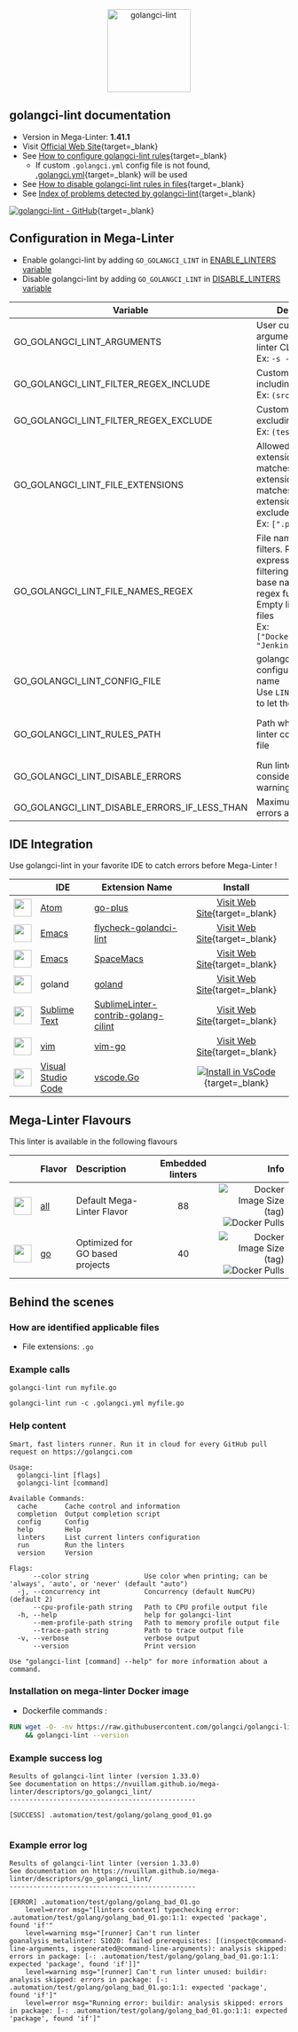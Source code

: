 <!-- markdownlint-disable MD033 MD041 -->
<!-- Generated by .automation/build.py, please do not update manually -->

<div align="center">
  <a href="https://golangci-lint.run/" target="blank" title="Visit linter Web Site">
    <img src="https://repository-images.githubusercontent.com/132145189/05239680-dfaf-11e9-9646-2c3ef2f5f8d4" alt="golangci-lint" height="150px" class="megalinter-banner">
  </a>
</div>

## golangci-lint documentation

- Version in Mega-Linter: **1.41.1**
- Visit [Official Web Site](https://golangci-lint.run/){target=_blank}
- See [How to configure golangci-lint rules](https://golangci-lint.run/usage/configuration/#config-file){target=_blank}
  - If custom `.golangci.yml` config file is not found, [.golangci.yml](https://github.com/nvuillam/mega-linter/tree/master/TEMPLATES/.golangci.yml){target=_blank} will be used
- See [How to disable golangci-lint rules in files](https://golangci-lint.run/usage/false-positives/#nolint){target=_blank}
- See [Index of problems detected by golangci-lint](https://golangci-lint.run/usage/linters/){target=_blank}

[![golangci-lint - GitHub](https://gh-card.dev/repos/golangci/golangci-lint.svg?fullname=)](https://github.com/golangci/golangci-lint){target=_blank}

## Configuration in Mega-Linter

- Enable golangci-lint by adding `GO_GOLANGCI_LINT` in [ENABLE_LINTERS variable](https://nvuillam.github.io/mega-linter/configuration/#activation-and-deactivation)
- Disable golangci-lint by adding `GO_GOLANGCI_LINT` in [DISABLE_LINTERS variable](https://nvuillam.github.io/mega-linter/configuration/#activation-and-deactivation)

| Variable | Description | Default value |
| ----------------- | -------------- | -------------- |
| GO_GOLANGCI_LINT_ARGUMENTS | User custom arguments to add in linter CLI call<br/>Ex: `-s --foo "bar"` |  |
| GO_GOLANGCI_LINT_FILTER_REGEX_INCLUDE | Custom regex including filter<br/>Ex: `(src\|lib)` | Include every file |
| GO_GOLANGCI_LINT_FILTER_REGEX_EXCLUDE | Custom regex excluding filter<br/>Ex: `(test\|examples)` | Exclude no file |
| GO_GOLANGCI_LINT_FILE_EXTENSIONS | Allowed file extensions. `"*"` matches any extension, `""` matches empty extension. Empty list excludes all files<br/>Ex: `[".py", ""]` | `[".go"]` |
| GO_GOLANGCI_LINT_FILE_NAMES_REGEX | File name regex filters. Regular expression list for filtering files by their base names using regex full match. Empty list includes all files<br/>Ex: `["Dockerfile(-.+)?", "Jenkinsfile"]` | Include every file |
| GO_GOLANGCI_LINT_CONFIG_FILE | golangci-lint configuration file name</br>Use `LINTER_DEFAULT` to let the linter find it | `.golangci.yml` |
| GO_GOLANGCI_LINT_RULES_PATH | Path where to find linter configuration file | Workspace folder, then Mega-Linter default rules |
| GO_GOLANGCI_LINT_DISABLE_ERRORS | Run linter but consider errors as warnings | `false` |
| GO_GOLANGCI_LINT_DISABLE_ERRORS_IF_LESS_THAN | Maximum number of errors allowed | `0` |

## IDE Integration

Use golangci-lint in your favorite IDE to catch errors before Mega-Linter !

| <!-- --> | IDE | Extension Name | Install |
| :--: | ----------------- | -------------- | :------: |
| <img src="https://github.com/nvuillam/mega-linter/raw/master/docs/assets/icons/atom.ico" alt="" height="32px" class="megalinter-icon"></a> | [Atom](https://atom.io/) | [go-plus](https://atom.io/packages/go-plus) | [Visit Web Site](https://atom.io/packages/go-plus){target=_blank} |
| <img src="https://github.com/nvuillam/mega-linter/raw/master/docs/assets/icons/emacs.ico" alt="" height="32px" class="megalinter-icon"></a> | [Emacs](https://www.gnu.org/software/emacs/) | [flycheck-golandci-lint](https://github.com/weijiangan/flycheck-golangci-lint) | [Visit Web Site](https://github.com/weijiangan/flycheck-golangci-lint){target=_blank} |
| <img src="https://github.com/nvuillam/mega-linter/raw/master/docs/assets/icons/emacs.ico" alt="" height="32px" class="megalinter-icon"></a> | [Emacs](https://www.gnu.org/software/emacs/) | [SpaceMacs](https://github.com/syl20bnr/spacemacs/blob/develop/layers/+lang/go/README.org#pre-requisites) | [Visit Web Site](https://github.com/syl20bnr/spacemacs/blob/develop/layers/+lang/go/README.org#pre-requisites){target=_blank} |
| <img src="https://github.com/nvuillam/mega-linter/raw/master/docs/assets/icons/default.ico" alt="" height="32px" class="megalinter-icon"></a> | goland | [goland](https://www.jetbrains.com/help/go/settings-tools-file-watchers.html) | [Visit Web Site](https://www.jetbrains.com/help/go/settings-tools-file-watchers.html){target=_blank} |
| <img src="https://github.com/nvuillam/mega-linter/raw/master/docs/assets/icons/sublime.ico" alt="" height="32px" class="megalinter-icon"></a> | [Sublime Text](https://www.sublimetext.com/) | [SublimeLinter-contrib-golang-cilint](https://github.com/alecthomas/SublimeLinter-contrib-golang-cilint) | [Visit Web Site](https://github.com/alecthomas/SublimeLinter-contrib-golang-cilint){target=_blank} |
| <img src="https://github.com/nvuillam/mega-linter/raw/master/docs/assets/icons/vim.ico" alt="" height="32px" class="megalinter-icon"></a> | [vim](https://www.vim.org/) | [vim-go](https://github.com/fatih/vim-go) | [Visit Web Site](https://github.com/fatih/vim-go){target=_blank} |
| <img src="https://github.com/nvuillam/mega-linter/raw/master/docs/assets/icons/vscode.ico" alt="" height="32px" class="megalinter-icon"></a> | [Visual Studio Code](https://code.visualstudio.com/) | [vscode.Go](https://marketplace.visualstudio.com/items?itemName=ms-vscode.Go) | [![Install in VsCode](https://github.com/nvuillam/mega-linter/raw/master/docs/assets/images/btn_install_vscode.png)](vscode:extension/ms-vscode.Go){target=_blank} |

## Mega-Linter Flavours

This linter is available in the following flavours

| <!-- --> | Flavor | Description | Embedded linters | Info |
| :------: | :----- | :---------- | :--------------: | ---: |
| <img src="https://github.com/nvuillam/mega-linter/raw/master/docs/assets/images/mega-linter-square.png" alt="" height="32px" class="megalinter-icon"></a> | [all](https://nvuillam.github.io/mega-linter/supported-linters/) | Default Mega-Linter Flavor | 88 | ![Docker Image Size (tag)](https://img.shields.io/docker/image-size/nvuillam/mega-linter/v4) ![Docker Pulls](https://img.shields.io/docker/pulls/nvuillam/mega-linter) |
| <img src="https://github.com/nvuillam/mega-linter/raw/master/docs/assets/icons/go.ico" alt="" height="32px" class="megalinter-icon"></a> | [go](https://nvuillam.github.io/mega-linter/flavors/go/) | Optimized for GO based projects | 40 | ![Docker Image Size (tag)](https://img.shields.io/docker/image-size/nvuillam/mega-linter-go/v4) ![Docker Pulls](https://img.shields.io/docker/pulls/nvuillam/mega-linter-go) |

## Behind the scenes

### How are identified applicable files

- File extensions: `.go`

<!-- markdownlint-disable -->
<!-- /* cSpell:disable */ -->

### Example calls

```shell
golangci-lint run myfile.go
```

```shell
golangci-lint run -c .golangci.yml myfile.go
```


### Help content

```shell
Smart, fast linters runner. Run it in cloud for every GitHub pull request on https://golangci.com

Usage:
  golangci-lint [flags]
  golangci-lint [command]

Available Commands:
  cache       Cache control and information
  completion  Output completion script
  config      Config
  help        Help
  linters     List current linters configuration
  run         Run the linters
  version     Version

Flags:
      --color string              Use color when printing; can be 'always', 'auto', or 'never' (default "auto")
  -j, --concurrency int           Concurrency (default NumCPU) (default 2)
      --cpu-profile-path string   Path to CPU profile output file
  -h, --help                      help for golangci-lint
      --mem-profile-path string   Path to memory profile output file
      --trace-path string         Path to trace output file
  -v, --verbose                   verbose output
      --version                   Print version

Use "golangci-lint [command] --help" for more information about a command.
```

### Installation on mega-linter Docker image

- Dockerfile commands :
```dockerfile
RUN wget -O- -nv https://raw.githubusercontent.com/golangci/golangci-lint/master/install.sh | sh \
    && golangci-lint --version

```


### Example success log

```shell
Results of golangci-lint linter (version 1.33.0)
See documentation on https://nvuillam.github.io/mega-linter/descriptors/go_golangci_lint/
-----------------------------------------------

[SUCCESS] .automation/test/golang/golang_good_01.go
    

```

### Example error log

```shell
Results of golangci-lint linter (version 1.33.0)
See documentation on https://nvuillam.github.io/mega-linter/descriptors/go_golangci_lint/
-----------------------------------------------

[ERROR] .automation/test/golang/golang_bad_01.go
    level=error msg="[linters context] typechecking error: .automation/test/golang/golang_bad_01.go:1:1: expected 'package', found 'if'"
    level=warning msg="[runner] Can't run linter goanalysis_metalinter: S1020: failed prerequisites: [(inspect@command-line-arguments, isgenerated@command-line-arguments): analysis skipped: errors in package: [-: .automation/test/golang/golang_bad_01.go:1:1: expected 'package', found 'if']]"
    level=warning msg="[runner] Can't run linter unused: buildir: analysis skipped: errors in package: [-: .automation/test/golang/golang_bad_01.go:1:1: expected 'package', found 'if']"
    level=error msg="Running error: buildir: analysis skipped: errors in package: [-: .automation/test/golang/golang_bad_01.go:1:1: expected 'package', found 'if']"

```
